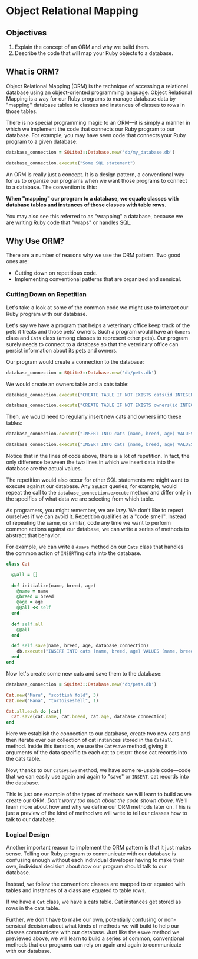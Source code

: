 # Object Relational Mapping

## Objectives

1. Explain the concept of an ORM and why we build them.
2. Describe the code that will map your Ruby objects to a database. 

## What is ORM?

Object Relational Mapping (ORM) is the technique of accessing a relational database using an object-oriented programming language. Object Relational Mapping is a way for our Ruby programs to manage database data by "mapping" database tables to classes and instances of classes to rows in those tables.

There is no special programming magic to an ORM––it is simply a manner in which we implement the code that connects our Ruby program to our database. For example, you may have seen code that connects your Ruby program to a given database:

```ruby
database_connection = SQLite3::Database.new('db/my_database.db')

database_connection.execute("Some SQL statement")
```

An ORM is really just a concept. It is a design pattern, a conventional way for us to organize our programs when we want those programs to connect to a database. The convention is this:

**When "mapping" our program to a database, we equate classes with database tables and instances of those classes with table rows.**

You may also see this referred to as "wrapping" a database, because we are writing Ruby code that "wraps" or handles SQL. 

## Why Use ORM?

There are a number of reasons why we use the ORM pattern. Two good ones are:

* Cutting down on repetitious code. 
* Implementing conventional patterns that are organized and sensical. 

### Cutting Down on Repetition

Let's take a look at some of the common code we might use to interact our Ruby program with our database.

Let's say we have a program that helps a veterinary office keep track of the pets it treats and those pets' owners. Such a program would have an `Owners` class and `Cats` class (among classes to represent other pets). Our program surely needs to connect to a database so that the veterinary office can persist information about its pets and owners. 

Our program would create a connection to the database:

```ruby
database_connection = SQLite3::Database.new('db/pets.db')
```

We would create an owners table and a cats table:

```ruby
database_connection.execute("CREATE TABLE IF NOT EXISTS cats(id INTEGER PRIMARY KEY, name TEXT, breed TEXT, age INTEGER)")

database_connection.execute("CREATE TABLE IF NOT EXISTS owners(id INTEGER PRIMARY KEY, name TEXT)")
```

Then, we would need to regularly insert new cats and owners into these tables:

```ruby
database_connection.execute("INSERT INTO cats (name, breed, age) VALUES ('Maru', 'scottish fold', 3)")

database_connection.execute("INSERT INTO cats (name, breed, age) VALUES ('Hana', 'tortoiseshell', 1)")
```

Notice that in the lines of code above, there is a lot of repetition. In fact, the only difference between the two lines in which we insert data into the database are the actual values. 

The repetition would also occur for other SQL statements we might want to execute against our database. Any `SELECT` queries, for example, would repeat the call to the `database_connection.execute` method and differ only in the specifics of what data we are selecting from which table. 

As programers, you might remember, we are lazy. We don't like to repeat ourselves if we can avoid it. Repetition qualifies as a "code smell". Instead of repeating the same, or similar, code any time we want to perform common actions against our database, we can write a series of methods to abstract that behavior. 

For example, we can write a `#save` method on our `Cats` class that handles the common action of `INSERT`ing data into the database. 

```ruby
class Cat

  @@all = []
  
  def initialize(name, breed, age)
    @name = name
    @breed = breed
    @age = age
    @@all << self
  end
  
  def self.all
    @@all
  end

  def self.save(name, breed, age, database_connection)
    db.execute("INSERT INTO cats (name, breed, age) VALUES (name, breed, age)")
  end
end
```

Now let's create some new cats and save them to the database:

```ruby
database_connection = SQLite3::Database.new('db/pets.db')

Cat.new("Maru", "scottish fold", 3)
Cat.new("Hana", "tortoiseshell", 1)

Cat.all.each do |cat|
  Cat.save(cat.name, cat.breed, cat.age, database_connection)
end
```

Here we establish the connection to our database, create two new cats and then iterate over our collection of cat instances stored in the `Cat#all` method. Inside this iteration, we use the `Cat#save` method, giving it arguments of the data specific to each cat to `INSERT` those cat records into the cats table. 

Now, thanks to our `Cats#save` method, we have some re-usable code––code that we can easily use again and again to "save" or `INSERT`, cat records into the database. 

This is just one example of the types of methods we will learn to build as we create our ORM. *Don't worry too much about the code shown above.* We'll learn more about how and why we define our ORM methods later on. This is just a preview of the kind of method we will write to tell our classes how to talk to our database.

### Logical Design 

Another important reason to implement the ORM pattern is that it just makes sense. Telling our Ruby program to communicate with our database is confusing enough without each individual developer having to make their own, individual decision about *how* our program should talk to our database. 

Instead, we follow the convention: classes are mapped to or equated with tables and instances of a class are equated to table rows. 

If we have a `Cat` class, we have a cats table. Cat instances get stored as rows in the cats table. 

Further, we don't have to make our own, potentially confusing or non-sensical decision about what kinds of methods we will build to help our classes communicate with our database. Just like the `#save` method we previewed above, we will learn to build a series of common, conventional methods that our programs can rely on again and again to communicate with our database. 
